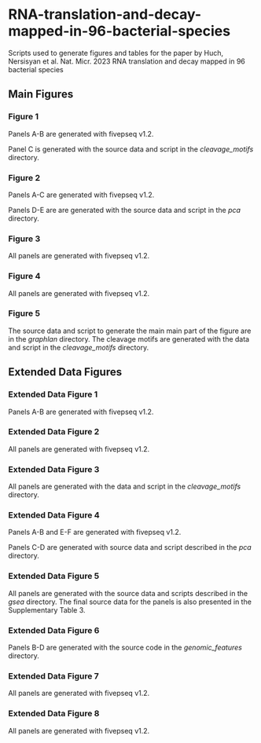 # RNA-translation-and-decay-mapped-in-96-bacterial-species
Scripts used to generate figures and tables for the paper by Huch, Nersisyan et al. Nat. Micr. 2023 RNA  translation and decay mapped in 96 bacterial species

## Main Figures
### Figure 1

Panels A-B are generated with fivepseq v1.2. 

Panel C is generated with the source data and script in the *cleavage_motifs* directory. 

### Figure 2

Panels A-C are generated with fivepseq v1.2. 

Panels D-E are are generated with the source data and script in the *pca* directory.

### Figure 3

All panels are generated with fivepseq v1.2. 

### Figure 4 

All panels are generated with fivepseq v1.2. 

### Figure 5
The source data and script to generate the main main part of the figure are in the *graphlan* directory. The cleavage motifs are generated with the data and script in the *cleavage_motifs* directory.

## Extended Data Figures

### Extended Data Figure 1

Panels A-B are generated with fivepseq v1.2. 

### Extended Data Figure 2

All panels are generated with fivepseq v1.2. 

### Extended Data Figure 3

All panels are generated with the data and script in the *cleavage_motifs* directory.

### Extended Data Figure 4

Panels A-B and E-F are generated with fivepseq v1.2. 

Panels C-D are generated with source data and script described in the *pca* directory.

### Extended Data Figure 5

All panels are generated with the source data and scripts described in the *gsea* directory. The final source data for the panels is also presented in the Supplementary Table 3.

### Extended Data Figure 6

Panels B-D are generated with the source code in the *genomic_features* directory. 

### Extended Data Figure 7

All panels are generated with fivepseq v1.2. 

### Extended Data Figure 8

All panels are generated with fivepseq v1.2. 
